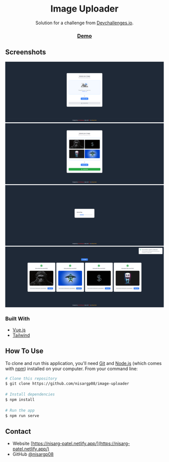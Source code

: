 <!-- Please update value in the {}  -->

<h1 align="center">Image Uploader</h1>

<div align="center">
   Solution for a challenge from  <a href="http://devchallenges.io" target="_blank">Devchallenges.io</a>.
</div>

<div align="center">
  <h3>
    <a href="https://np-image-uploader.netlify.app/">
      Demo
    </a>
  </h3>
</div>


<!-- OVERVIEW -->

## Screenshots

![screenshot](screenshots/image1.png)
![screenshot](screenshots/image2.png)
![screenshot](screenshots/image3.png)
![screenshot](screenshots/image4.png)

### Built With

<!-- This section should list any major frameworks that you built your project using. Here are a few examples.-->
- [Vue.js](https://vuejs.org/)
- [Tailwind](https://tailwindcss.com/)


## How To Use

<!-- Example: -->

To clone and run this application, you'll need [Git](https://git-scm.com) and [Node.js](https://nodejs.org/en/download/) (which comes with [npm](http://npmjs.com)) installed on your computer. From your command line:

```bash
# Clone this repository
$ git clone https://github.com/nisargp08/image-uploader

# Install dependencies
$ npm install

# Run the app
$ npm run serve
```

## Contact

- Website [https://nisarg-patel.netlify.app/](https://nisarg-patel.netlify.app/)
- GitHub [@nisargp08](https://github.com/nisargp08)
